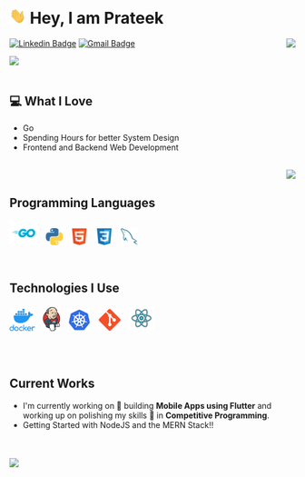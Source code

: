 # <img src="./img/Hi.gif" width="29px"> Hey, I am Prateek
<a href="https://drive.google.com/file/d/1nC1cg9dxpUCTNxrjVk1zDwczWRL3b-4Y/view?usp=sharing"><img align="right" src="https://img.shields.io/badge/-Resume_Download-informational?style=flat-square&logo=revolut&logoColor=white&link=https://drive.google.com/file/d/1nC1cg9dxpUCTNxrjVk1zDwczWRL3b-4Y/view?usp=sharing"></a>

[![Linkedin Badge](https://img.shields.io/badge/-Prateek-blue?style=flat-square&logo=Linkedin&logoColor=white&link=https://www.linkedin.com/in/prateekreddy)](https://www.linkedin.com/in/prateekreddy) [![Gmail Badge](https://img.shields.io/badge/-prateekrdd@gmail.com-c14438?style=flat-square&logo=Gmail&logoColor=white&link=mailto:prateekrdd@gmail.com)](mailto:prateekrdd@gmail.com)  

<img src="https://img.shields.io/github/followers/danglingmind?label=Follow&style=social">

 <br />
 <br />




## :computer: What I Love
* Go
* Spending Hours for better System Design
* Frontend and Backend Web Development

 <br />

<a href="#">
<img align="right" src = "https://github-readme-stats.vercel.app/api/top-langs/?username=danglingmind&layout=compact&theme=highcontrast&border_radius=10&hide_border=true">
</a>

 <br />

## Programming Languages
<img src = './img/go-logo.svg' width='50'/> <img src = './img/python2.png' height='30'/> <img src = './img/html.svg' width='30'/> <img src = './img/css.svg' width='30'/> <img src = './img/sql.svg' width='30'/> 
 
 <br />
 
## Technologies I Use
<img src = './img/docker-logo.png' width='45'/> <img src = './img/Jenkins_logo.svg' width='30'/> <img src = './img/kubernetes-logo.svg' width='40'/> <img src = './img/git.svg' width='39'/> <img src = './img/react.svg' width='45'/>
 
 <br />
 <br />
 

## Current Works
 * I'm currently working on 🔭 building **Mobile Apps using Flutter** and working up on polishing my skills 🌱 in **Competitive Programming**.
 * Getting Started with NodeJS and the MERN Stack!!
 <br />
 <br />

<a href="#">
<img align="center" src = "https://github-readme-stats.vercel.app/api?username=danglingmind&show_icons=true&theme=highcontrast&hide_border=true&border_radius=10">
</a>
